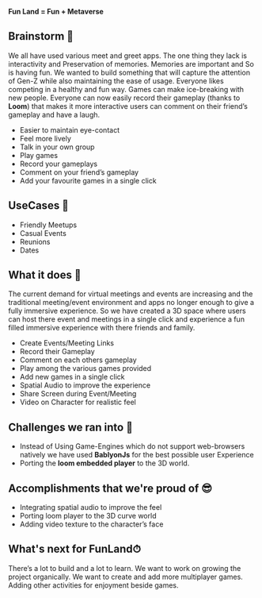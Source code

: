 **Fun Land = Fun + Metaverse**

## Brainstorm 🧠

We all have used various meet and greet apps. The one thing they lack is interactivity and Preservation of memories. Memories are important and So is having fun. We wanted to build something that will capture the attention of Gen-Z while also maintaining the ease of usage. Everyone likes competing in a healthy and fun way. Games can make ice-breaking with new people. Everyone can now easily record their gameplay (thanks to **Loom**) that makes it more interactive users can comment on their friend’s gameplay and have a laugh.

- Easier to maintain eye-contact 
- Feel more lively 
- Talk in your own group 
- Play games 
- Record your gameplays
- Comment on your friend’s gameplay
- Add your favourite games in a single click
 
## UseCases 🍍

- Friendly Meetups 
- Casual Events 
- Reunions 
- Dates 
 
## What it does 🔧

The current demand for virtual meetings and events are increasing and the traditional meeting/event environment and apps  no longer enough to give a fully immersive experience. So we have created a 3D space where users can host there event and meetings in a single click and experience a fun filled immersive experience with there friends and family. 

- Create Events/Meeting Links 
- Record their Gameplay
- Comment on each others gameplay
- Play among the various games provided
- Add new games in a single click
- Spatial Audio to improve the experience 
- Share Screen during Event/Meeting 
- Video on Character for realistic feel

## Challenges we ran into 💪

- Instead of Using Game-Engines which do not support web-browsers natively we have used **BablyonJs** for the best possible user Experience
- Porting the **loom embedded player** to the 3D world.

## Accomplishments that we're proud of 😎

- Integrating spatial audio to improve the feel 
- Porting loom player to the 3D curve world
- Adding video texture to the character’s face
 
## What's next for FunLand⏱

There’s a lot to build and a lot to learn. We want to work on growing the project organically. We want to create and add more multiplayer games. Adding other activities for enjoyment beside games.
